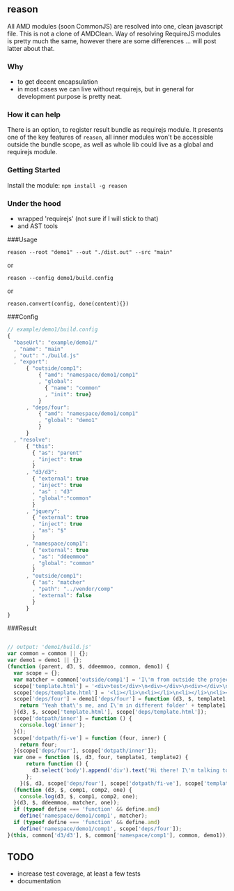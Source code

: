 ## reason
All AMD modules (soon CommonJS) are resolved into one, clean javascript file.
This is not a clone of AMDClean. Way of resolving RequireJS modules is pretty much the same, however there are some differences ... will post latter about that.

### Why
* to get decent encapsulation
* in most cases we can live without requirejs, but in general for development purpose is pretty neat.

### How it can help
There is an option, to register result bundle as requirejs module. It presents one of the key features of `reason`, all inner modules won't be accessible outside the bundle scope, as well as whole lib could live as a global and requirejs module.

### Getting Started
Install the module: `npm install -g reason`

### Under the hood
* wrapped 'requirejs' (not sure if I will stick to that)
* and AST tools

###Usage
```
reason --root "demo1" --out "./dist.out" --src "main"
```
or
```
reason --config demo1/build.config
```
or
```
reason.convert(config, done(content){})
```

###Config
```javascript
// example/demo1/build.config
{
  "baseUrl": "example/demo1/"
  , "name": "main"
  , "out": "./build.js"
  , "export":  
      { "outside/comp1": 
          { "amd": "namespace/demo1/comp1"
          , "global": 
            { "name": "common"
            , "init": true}
          }
      , "deps/four": 
          { "amd": "namespace/demo1/comp1"
          , "global": "demo1"
          }
      }
  , "resolve": 
      { "this":
        { "as": "parent"
        , "inject": true
        }
      , "d3/d3": 
        { "external": true
        , "inject": true
        , "as" : "d3"
        , "global":"common"
        }
      , "jquery": 
        { "external": true
        , "inject": true
        , "as": "$"
        }
      , "namespace/comp1":
        { "external": true
        , "as": "ddeemmoo"
        , "global": "common"
        }
      , "outside/comp1":
        { "as": "matcher"
        , "path": "../vendor/comp"
        , "external": false
        }
      }
}
```

###Result 
```javascript

// output: 'demo1/build.js'
var common = common || {};
var demo1 = demo1 || {};
(function (parent, d3, $, ddeemmoo, common, demo1) {
  var scope = {};
  var matcher = common['outside/comp1'] = 'I\'m from outside the project.';
  scope['template.html'] = '<div>test</div>\n<div></div>\n<div></div>\n<div></div>\n';
  scope['deps/template.html'] = '<li></li>\n<li></li>\n<li></li>\n<li></li>\n';
  scope['deps/four'] = demo1['deps/four'] = function (d3, $, template1, template2) {
    return 'Yeah that\'s me, and I\'m in different folder' + template1 + template2;
  }(d3, $, scope['template.html'], scope['deps/template.html']);
  scope['dotpath/inner'] = function () {
    console.log('inner');
  }();
  scope['dotpath/fi-ve'] = function (four, inner) {
    return four;
  }(scope['deps/four'], scope['dotpath/inner']);
  var one = function ($, d3, four, template1, template2) {
      return function () {
        d3.select('body').append('div').text('Hi there! I\'m talking to four, four?' + four);
      };
    }($, d3, scope['deps/four'], scope['dotpath/fi-ve'], scope['template.html'], scope['deps/template.html']);
  (function (d3, $, comp1, comp2, one) {
    console.log(d3, $, comp1, comp2, one);
  }(d3, $, ddeemmoo, matcher, one));
  if (typeof define === 'function' && define.amd)
    define('namespace/demo1/comp1', matcher);
  if (typeof define === 'function' && define.amd)
    define('namespace/demo1/comp1', scope['deps/four']);
}(this, common['d3/d3'], $, common['namespace/comp1'], common, demo1));
```

## TODO
* increase test coverage, at least a few tests
* documentation
